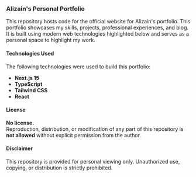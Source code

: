 ### Alizain's Personal Portfolio

This repository hosts code for the official website for Alizain's portfolio. This portfolio showcases my skills, projects, professional experiences, and blog. It is built using modern web technologies highlighted below and serves as a personal space to highlight my work.

#### Technologies Used

The following technologies were used to build this portfolio:

- **Next.js 15**
- **TypeScript**
- **Tailwind CSS**
- **React**

#### License

**No license.**  
Reproduction, distribution, or modification of any part of this repository is **not allowed** without explicit permission from the author.

#### Disclaimer

This repository is provided for personal viewing only. Unauthorized use, copying, or distribution is strictly prohibited.

